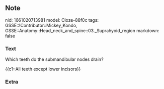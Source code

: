 ## Note
nid: 1661020713981
model: Cloze-88f0c
tags: GSSE::!Contributor::Mickey_Kondo, GSSE::Anatomy::Head_neck_and_spine::03._Suprahyoid_region
markdown: false

### Text
Which teeth do the submandibular nodes drain?
<div>
  {{c1::All teeth except lower incisors}}
</div>

### Extra

